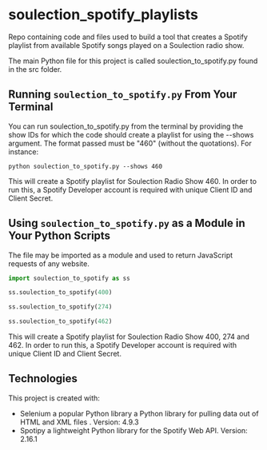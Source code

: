 # soulection_spotify_playlists
Repo containing code and files used to build a tool that creates a Spotify playlist from
available Spotify songs played on a Soulection radio show.

The main Python file for this project is called soulection_to_spotify.py found in the src folder.

## Running ```soulection_to_spotify.py``` From Your Terminal
You can run soulection_to_spotify.py from the terminal by providing the show IDs for which the
code should create a playlist for using the  --shows argument. The format passed must be
"460" (without the quotations). For instance:

```
python soulection_to_spotify.py --shows 460
```

This will create a Spotify playlist for Soulection Radio Show 460. In order to run this, a
 Spotify Developer account is required with unique Client ID and Client Secret.

## Using ```soulection_to_spotify.py``` as a Module in Your Python Scripts
The file may be imported as a module and used to return JavaScript requests of any website.

``` python
import soulection_to_spotify as ss

ss.soulection_to_spotify(400)

ss.soulection_to_spotify(274)

ss.soulection_to_spotify(462) 
```

This will create a Spotify playlist for Soulection Radio Show 400, 274 and 462. In order to run
 this, a Spotify Developer account is required with unique Client ID and Client Secret.

## Technologies
This project is created with:

- Selenium a popular Python library a Python library for pulling data out of HTML and XML files
.  Version: 4.9.3  
- Spotipy a lightweight Python library for the Spotify Web API. Version: 2.16.1